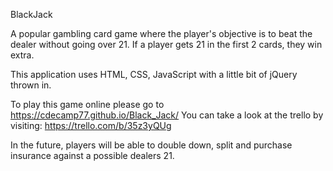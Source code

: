 BlackJack

A popular gambling card game where the player's objective is to beat the dealer without going over 21.
If a player gets 21 in the first 2 cards, they win extra.

This application uses HTML, CSS, JavaScript with a little bit of jQuery thrown in.

To play this game online please go to https://cdecamp77.github.io/Black_Jack/
You can take a look at the trello by visiting: https://trello.com/b/35z3yQUg 

In the future, players will be able to double down, split and purchase insurance against a possible dealers 21.
